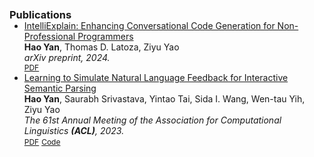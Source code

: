 <h3 id="publications" style="margin: 2px 0px -15px;">Publications</h3>

<div class="publications">
<ul class="bibliography">
<li>
  <div class="col-sm-9" style="position: relative;padding-right: 15px;">
    <div class="title"><a href="https://arxiv.org/pdf/2405.10250v3">IntelliExplain: Enhancing Conversational Code Generation for Non-Professional Programmers</a></div>
    <div class="author"><strong>Hao Yan</strong>, Thomas D. Latoza, Ziyu Yao</div>
    <div class="periodical"><em>arXiv preprint, 2024.</em></div>
    <div class="links">
      <a href="https://arxiv.org/pdf/2405.10250v3" class="btn btn-sm z-depth-0" role="button" target="_blank" style="font-size:12px;">PDF</a>
      <!-- <a href="https://github.com/hyan5/Learning_to_Simulate_NL_Feedback" class="btn btn-sm z-depth-0" role="button" target="_blank" style="font-size:12px;">Code</a> -->
    </div>
  </div>
</li>
<li>
  <div class="col-sm-9" style="position: relative;padding-right: 15px;">
    <div class="title"><a href="https://arxiv.org/pdf/2305.08195.pdf">Learning to Simulate Natural Language Feedback for Interactive Semantic Parsing</a></div>
    <div class="author"><strong>Hao Yan</strong>, Saurabh Srivastava, Yintao Tai, Sida I. Wang, Wen-tau Yih, Ziyu Yao</div>
    <div class="periodical"><em>The 61st Annual Meeting of the Association for Computational Linguistics <strong>(ACL)</strong>, 2023.</em></div>
    <div class="links">
      <a href="https://arxiv.org/pdf/2305.08195.pdf" class="btn btn-sm z-depth-0" role="button" target="_blank" style="font-size:12px;">PDF</a>
      <a href="https://github.com/hyan5/Learning_to_Simulate_NL_Feedback" class="btn btn-sm z-depth-0" role="button" target="_blank" style="font-size:12px;">Code</a>
    </div>
  </div>
</li>
</ul>
</div>